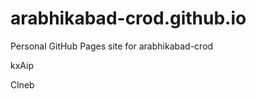# arabhikabad-crod.github.io
Personal GitHub Pages site for arabhikabad-crod


















kxAip

Clneb
